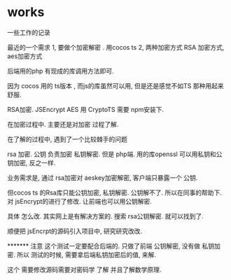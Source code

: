 # works
一些工作的记录


最近的一个需求
1, 要做个加密解密 . 用cocos ts 
2, 两种加密方式  RSA 加密方式, aes加密方式

后端用的php 有现成的库调用方法即可.


因为 cocos 用的 ts版本 ,  而js的库虽然可以用, 但是还是感觉不如TS 那种用起来舒服. 


RSA加密.  JSEncrypt  AES 用 CryptoTS 需要 npm安装下. 


在加密过程中.  主要还是对加密 过程了解. 

在了解的过程中, 遇到了一个比较棘手的问题

rsa 加密.   公钥 负责加密  私钥解密.  但是 php端.  用的库openssl 可以用私钥和公钥加密, 反之一样. 

业务需求是,  通过 rsa加密对 aeskey加密解密,   客户端只暴露一个 公钥.  

但cocos ts 的Rsa库只能公钥加密, 私钥解密.  公钥解不了.  所以在同事的帮助下.   对 jsEncrypt的进行了修改.  让前端也可以用公钥解密. 

具体 怎么改.  其实网上是有解决方案的.  搜索 rsa公钥解密.  就可以找到了. 

顺便把 jsEncrpt的源码引入项目中, 研究研究改改.

******* 注意 这个测试一定要配合后端的.  只做了前端 公钥解密,  没有做 私钥加密.  所以 测试的时候, 需要拿后端私钥加密后的值, 来解.  

这个 需要修改源码需要对密码学 了解 并且了解数学原理.

